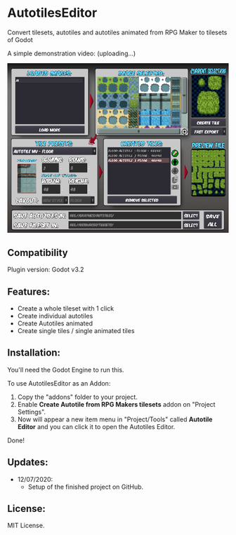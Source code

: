 # AutotilesEditor

Convert tilesets, autotiles and autotiles animated from RPG Maker to tilesets of Godot

A simple demonstration video: (uploading...)

![GitHub Logo](preview.png)

## Compatibility

Plugin version: Godot v3.2 

## Features:

* Create a whole tileset with 1 click
* Create individual autotiles
* Create Autotiles animated
* Create single tiles / single animated tiles

## Installation:

You'll need the Godot Engine to run this.

To use AutotilesEditor as an Addon:

1. Copy the "addons" folder to your project.
2. Enable **Create Autotile from RPG Makers tilesets** addon on "Project Settings".
3. Now will appear a new item menu in "Project/Tools" called **Autotile Editor** and you can click it to open the Autotiles Editor.

Done!

## Updates:

* 12/07/2020:
	* Setup of the finished project on GitHub.

## License:

MIT License.
